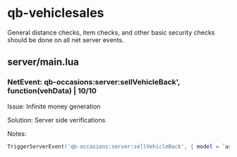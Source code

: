 # qb-vehiclesales
General distance checks, item checks, and other basic security checks should be done on all net server events.

## server/main.lua

### NetEvent: qb-occasions:server:sellVehicleBack', function(vehData) | 10/10
Issue: Infinite money generation

Solution: Server side verifications

Notes: 
```lua
TriggerServerEvent('qb-occasions:server:sellVehicleBack', { model = `asbo`} )
```